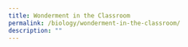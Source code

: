 ```yaml
---
title: Wonderment in the Classroom
permalink: /biology/wonderment-in-the-classroom/
description: ""
---
```

